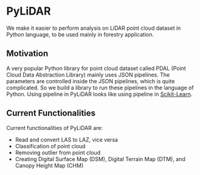 # PyLiDAR
We make it easier to perform analysis on LiDAR point cloud dataset in Python language, to be used mainly in forestry application. 

## Motivation

A very popular Python library for point cloud dataset called PDAL (Point Cloud Data Abstraction Library) mainly uses JSON pipelines. The parameters are controlled inside the JSON pipelines, which is quite complicated. So we build a library to run these pipelines in the language of Python. Using pipeline in PyLiDAR looks like using pipeline in [Scikit-Learn](https://scikit-learn.org/stable/).  

## Current Functionalities

Current functionalities of PyLiDAR are:

* Read and convert LAS to LAZ, vice versa
* Classification of point cloud
* Removing outlier from point cloud
* Creating Digital Surface Map (DSM), Digital Terrain Map (DTM), and Canopy Height Map (CHM)
